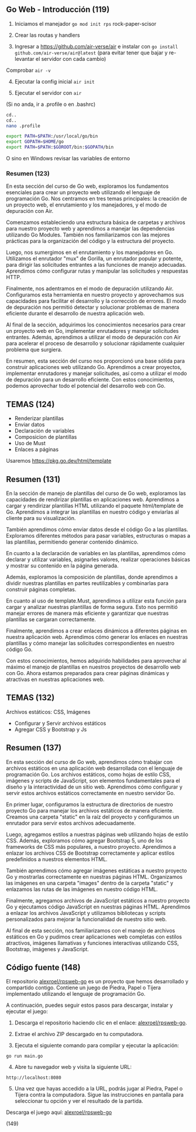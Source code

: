 ## Go Web - Introducción (119)

1. Iniciamos el manejador
   `go mod init rps`
   rock-paper-scisor

2. Crear las routas y handlers

3. Ingresar a https://github.com/air-verse/air e instalar con
   `go install github.com/air-verse/air@latest`
   (para evitar tener que bajar y re-levantar el servidor con cada cambio)

Comprobar
`air -v`

4. Ejecutar la config inicial
   `air init`

5. Ejecutar el servidor con
   `air`

(Si no anda, ir a .profile o en .bashrc)

```bash
cd..
cd..
nano .profile
```

```bash
export PATH=$PATH:/usr/local/go/bin
export GOPATH=$HOME/go
export PATH=$PATH:$GOROOT/bin:$GOPATH/bin
```

O sino en Windows revisar las variables de entorno

### Resumen (123)

En esta sección del curso de Go web, exploramos los fundamentos esenciales para crear un proyecto web utilizando el lenguaje de programación Go. Nos centramos en tres temas principales: la creación de un proyecto web, el enrutamiento y los manejadores, y el modo de depuración con Air.

Comenzamos estableciendo una estructura básica de carpetas y archivos para nuestro proyecto web y aprendimos a manejar las dependencias utilizando Go Modules. También nos familiarizamos con las mejores prácticas para la organización del código y la estructura del proyecto.

Luego, nos sumergimos en el enrutamiento y los manejadores en Go. Utilizamos el enrutador "mux" de Gorilla, un enrutador popular y potente, para dirigir las solicitudes entrantes a las funciones de manejo adecuadas. Aprendimos cómo configurar rutas y manipular las solicitudes y respuestas HTTP.

Finalmente, nos adentramos en el modo de depuración utilizando Air. Configuramos esta herramienta en nuestro proyecto y aprovechamos sus capacidades para facilitar el desarrollo y la corrección de errores. El modo de depuración nos permitió detectar y solucionar problemas de manera eficiente durante el desarrollo de nuestra aplicación web.

Al final de la sección, adquirimos los conocimientos necesarios para crear un proyecto web en Go, implementar enrutadores y manejar solicitudes entrantes. Además, aprendimos a utilizar el modo de depuración con Air para acelerar el proceso de desarrollo y solucionar rápidamente cualquier problema que surgiera.

En resumen, esta sección del curso nos proporcionó una base sólida para construir aplicaciones web utilizando Go. Aprendimos a crear proyectos, implementar enrutadores y manejar solicitudes, así como a utilizar el modo de depuración para un desarrollo eficiente. Con estos conocimientos, podemos aprovechar todo el potencial del desarrollo web con Go.

## TEMAS (124)

- Renderizar plantillas
- Enviar datos
- Declaración de variables
- Composicion de plantillas
- Uso de Must
- Enlaces a páginas

Usaremos https://pkg.go.dev/html/template

## Resumen (131)

En la sección de manejo de plantillas del curso de Go web, exploramos las capacidades de rendirizar plantillas en aplicaciones web. Aprendimos a cargar y rendirizar plantillas HTML utilizando el paquete html/template de Go. Aprendimos a integrar las plantillas en nuestro código y enviarlas al cliente para su visualización.

También aprendimos cómo enviar datos desde el código Go a las plantillas. Exploramos diferentes métodos para pasar variables, estructuras o mapas a las plantillas, permitiendo generar contenido dinámico.

En cuanto a la declaración de variables en las plantillas, aprendimos cómo declarar y utilizar variables, asignarles valores, realizar operaciones básicas y mostrar su contenido en la página generada.

Además, exploramos la composición de plantillas, donde aprendimos a dividir nuestras plantillas en partes reutilizables y combinarlas para construir páginas completas.

En cuanto al uso de template.Must, aprendimos a utilizar esta función para cargar y analizar nuestras plantillas de forma segura. Esto nos permitió manejar errores de manera más eficiente y garantizar que nuestras plantillas se cargaran correctamente.

Finalmente, aprendimos a crear enlaces dinámicos a diferentes páginas en nuestra aplicación web. Aprendimos cómo generar los enlaces en nuestras plantillas y cómo manejar las solicitudes correspondientes en nuestro código Go.

Con estos conocimientos, hemos adquirido habilidades para aprovechar al máximo el manejo de plantillas en nuestros proyectos de desarrollo web con Go. Ahora estamos preparados para crear páginas dinámicas y atractivas en nuestras aplicaciones web.

## TEMAS (132)

Archivos estáticos: CSS, Imágenes

- Configurar y Servir archivos estáticos
- Agregar CSS y Bootstrap y Js

## Resumen (137)

En esta sección del curso de Go web, aprendimos cómo trabajar con archivos estáticos en una aplicación web desarrollada con el lenguaje de programación Go. Los archivos estáticos, como hojas de estilo CSS, imágenes y scripts de JavaScript, son elementos fundamentales para el diseño y la interactividad de un sitio web. Aprendimos cómo configurar y servir estos archivos estáticos correctamente en nuestro servidor Go.

En primer lugar, configuramos la estructura de directorios de nuestro proyecto Go para manejar los archivos estáticos de manera eficiente. Creamos una carpeta "static" en la raíz del proyecto y configuramos un enrutador para servir estos archivos adecuadamente.

Luego, agregamos estilos a nuestras páginas web utilizando hojas de estilo CSS. Además, exploramos cómo agregar Bootstrap 5, uno de los frameworks de CSS más populares, a nuestro proyecto. Aprendimos a enlazar los archivos CSS de Bootstrap correctamente y aplicar estilos predefinidos a nuestros elementos HTML.

También aprendimos cómo agregar imágenes estáticas a nuestro proyecto Go y mostrarlas correctamente en nuestras páginas HTML. Organizamos las imágenes en una carpeta "images" dentro de la carpeta "static" y enlazamos las rutas de las imágenes en nuestro código HTML.

Finalmente, agregamos archivos de JavaScript estáticos a nuestro proyecto Go y ejecutamos código JavaScript en nuestras páginas HTML. Aprendimos a enlazar los archivos JavaScript y utilizamos bibliotecas y scripts personalizados para mejorar la funcionalidad de nuestro sitio web.

Al final de esta sección, nos familiarizamos con el manejo de archivos estáticos en Go y pudimos crear aplicaciones web completas con estilos atractivos, imágenes llamativas y funciones interactivas utilizando CSS, Bootstrap, imágenes y JavaScript.

## Código fuente (148)

El repositorio [alexroel/rpsweb-go](https://github.com/alexroel/rpsweb-go) es un proyecto que hemos desarrollado y compartido contigo. Contiene un juego de Piedra, Papel o Tijera implementado utilizando el lenguaje de programación Go.

A continuación, puedes seguir estos pasos para descargar, instalar y ejecutar el juego:

1. Descarga el repositorio haciendo clic en el enlace: [alexroel/rpsweb-go](https://github.com/alexroel/rpsweb-go/archive/refs/heads/main.zip).

2. Extrae el archivo ZIP descargado en tu computadora.

3. Ejecuta el siguiente comando para compilar y ejecutar la aplicación:

`go run main.go`

4. Abre tu navegador web y visita la siguiente URL:

`http://localhost:8080`

5. Una vez que hayas accedido a la URL, podrás jugar al Piedra, Papel o Tijera contra la computadora. Sigue las instrucciones en pantalla para seleccionar tu opción y ver el resultado de la partida.

Descarga el juego aquí: [alexroel/rpsweb-go](https://github.com/alexroel/rpsweb-go/archive/refs/heads/main.zip)

(149)